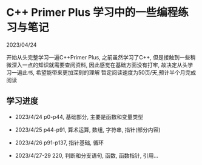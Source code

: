 # C++ Primer Plus 学习中的一些编程练习与笔记

2023/04/24

开始从头完整学习一遍C++Primer Plus, 之前虽然学习了C++, 但是接触到一些稍微深入一点的知识就需要查阅资料, 因此感觉在基础方面没有打牢, 故决定从头学习一遍此书, 希望能带来更加深刻的理解
暂定阅读速度为50页/天,预计半个月完成阅读



## 学习进度

* 2023/4/24  p0-p44, 基础部分, 主要是函数和变量类型
* 2023/4/25 p44-p91, 算术运算, 数组, 字符串, 指针(部分内容)

* 2023/4/26 p91-p137, 指针基础, 循环

* 2023/4/27-29 220, 判断和分支语句, 函数, 函数指针, 引用...

